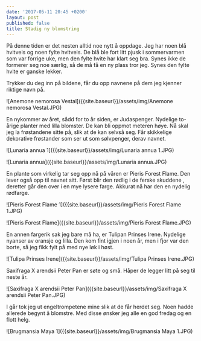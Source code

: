 ```yaml
---
date: '2017-05-11 20:45 +0200'
layout: post
published: false
title: Stadig ny blomstring
---
```


På denne tiden er det nesten alltid noe nytt å oppdage. Jeg har noen blå hvitveis og noen fylte hvitveis. De blå ble fort litt pjusk i sommervarmen som var forrige uke, men den fylte hvite har klart seg bra. Synes ikke de formerer seg noe særlig, så de må få en ny plass tror jeg.
Synes den fylte hvite er ganske lekker. 

Trykker du deg inn på bildene, får du opp navnene på dem jeg kjenner riktige navn på.

![Anemone nemorosa Vestal]({{site.baseurl}}/assets/img/Anemone nemorosa Vestal.JPG)

En nykommer av året, sådd for to år siden, er Judaspenger. Nydelige to-årige planter med lilla blomster. De kan bli oppmot meteren høye. Nå skal jeg la frøstandene sitte på, slik at de kan selvså seg. Får skikkelige dekorative frøstander som ser ut som sølvpenger, derav navnet.

![Lunaria annua 1]({{site.baseurl}}/assets/img/Lunaria annua 1.JPG)

![Lunaria annua]({{site.baseurl}}/assets/img/Lunaria annua.JPG)

<!--more-->

En plante som virkelig tar seg opp nå på våren er Pieris Forest Flame. Den lever også opp til navnet sitt. Først blir den rødlig i de ferske skuddene , deretter går den over i en mye lysere farge. Akkurat nå har den en nydelig rødfarge.

![Pieris Forest Flame 1]({{site.baseurl}}/assets/img/Pieris Forest Flame 1.JPG)

![Pieris Forest Flame]({{site.baseurl}}/assets/img/Pieris Forest Flame.JPG)

En annen fargerik sak jeg bare må ha, er Tulipan Prinses Irene. Nydelige nyanser av oransje og lilla. Den kom fint igjen i noen år, men i fjor var den borte, så jeg fikk fylt på med nye løk i høst. 

![Tulipa Prinses Irene]({{site.baseurl}}/assets/img/Tulipa Prinses Irene.JPG)

Saxifraga X arendsii Peter Pan er søte og små. Håper de legger litt på seg til neste år.

![Saxifraga X arendsii Peter Pan]({{site.baseurl}}/assets/img/Saxifraga X arendsii Peter Pan.JPG)

I går tok jeg ut engeltrompetene mine slik at de får herdet seg. Noen hadde allerede begynt å blomstre. Med disse ønsker jeg alle en god fredag og en flott helg.

![Brugmansia Maya 1]({{site.baseurl}}/assets/img/Brugmansia Maya 1.JPG)





